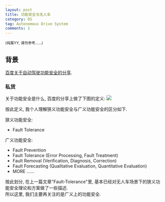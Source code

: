 ```yaml
---
layout: post
title: 功能安全与无人车
category: OS
tag: Autonomous Drive System
comments: 1
---
```


<small>(纯属YY, 请勿参考......)</small>

## 背景

[百度关于自动驾驶功能安全的分享](https://mp.weixin.qq.com/s/M3mJ8BWSA1NsngmebEx_Gw).  

### 私货

关于功能安全是什么, 百度的分享上做了下图的定义:
![](https://img-blog.csdn.net/20180823152749655?watermark/2/text/aHR0cHM6Ly9ibG9nLmNzZG4ubmV0L3l1eHVhbjIwMDYyMDA3/font/5a6L5L2T/fontsize/400/fill/I0JBQkFCMA==/dissolve/70)

按此定义, 我个人理解狭义功能安全与广义功能安全的区分如下.  

狭义功能安全:  
* Fault Tolerance

广义功能安全:  
* Fault Prevention
* Fault Tolerance (Error Processing, Fault Treatment)
* Fault Removal (Verification, Diagnosis, Correction)
* Fault Forecasting (Qualitative Evaluation, Quantitative Evaluation)
* MORE ......

按此划分, 在上一篇文章"Fault-Tolerance"里, 基本已经对无人车场景下的狭义功能安全理论和方案做了一些描述.  
所以这里, 我们主要再关注的是广义上的功能安全.  

